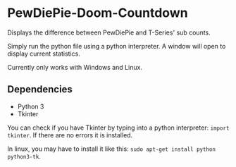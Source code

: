 # PewDiePie-Doom-Countdown

Displays the difference between PewDiePie and T-Series' sub counts.

Simply run the python file using a python interpreter. A window will open to display current statistics.

Currently only works with Windows and Linux.

## Dependencies

* Python 3
* Tkinter

You can check if you have Tkinter by typing into a python interpreter:
`import tkinter`.
If there are no errors it is installed.

In linux, you may have to install it like this:
`sudo apt-get install python python3-tk`.